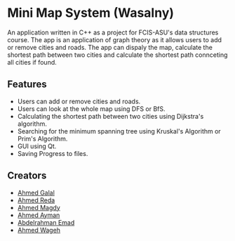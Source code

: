 # Mini Map System (Wasalny)

An application written in C++ as a project for FCIS-ASU's data structures course. The app is an application of graph theory as it allows users to add or remove cities and roads. The app can dispaly the map, calculate the shortest path between two cities and calculate the shortest path connceting all cities if found.

## Features

- Users can add or remove cities and roads.
- Users can look at the whole map using DFS or BfS.
- Calculating the shortest path between two cities using Dijkstra's algorithm.
- Searching for the minimum spanning tree using Kruskal's Algorithm or Prim's Algorithm.
- GUI using Qt.
- Saving Progress to files.

## Creators

- [Ahmed Galal](https://github.com/1AhmedGalal)
- [Ahmed Reda](https://github.com/ahmedredaooooo)
- [Ahmed Magdy](https://github.com/AbdelrahmanEmad99)
- [Ahmed Ayman](https://github.com/AhmedAymanMo)
- [Abdelrahman Emad](https://github.com/AbdelrahmanEmad99)
- [Ahmed Wageh](https://github.com/Ahmed4474)
